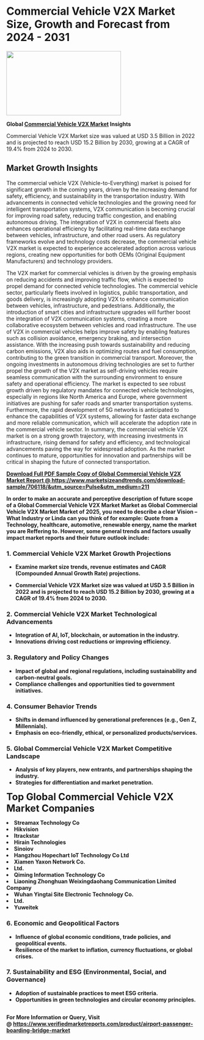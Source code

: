 <H1>Commercial Vehicle V2X Market Size, Growth and Forecast from 2024 - 2031</H1><img class="aligncenter size-medium wp-image-584254" src="https://thirdeyenews.in/wp-content/uploads/2024/09/Global-Market-Research-300x168.jpeg" alt="" width="300" height="168" /><p><strong>Global&nbsp;<a href="https://www.marketsizeandtrends.com/download-sample/706118/&amp;utm_source=Pulse&amp;utm_medium=211">Commercial Vehicle V2X Market</a> Insights</strong></p><p>Commercial Vehicle V2X Market size was valued at USD 3.5 Billion in 2022 and is projected to reach USD 15.2 Billion by 2030, growing at a CAGR of 19.4% from 2024 to 2030.</p><p><h2>Market Growth Insights</h2> <p>The commercial vehicle V2X (Vehicle-to-Everything) market is poised for significant growth in the coming years, driven by the increasing demand for safety, efficiency, and sustainability in the transportation industry. With advancements in connected vehicle technologies and the growing need for intelligent transportation systems, V2X communication is becoming crucial for improving road safety, reducing traffic congestion, and enabling autonomous driving. The integration of V2X in commercial fleets also enhances operational efficiency by facilitating real-time data exchange between vehicles, infrastructure, and other road users. As regulatory frameworks evolve and technology costs decrease, the commercial vehicle V2X market is expected to experience accelerated adoption across various regions, creating new opportunities for both OEMs (Original Equipment Manufacturers) and technology providers.</p> <p><strong><a href="#"></a></strong></p> <p>The V2X market for commercial vehicles is driven by the growing emphasis on reducing accidents and improving traffic flow, which is expected to propel demand for connected vehicle technologies. The commercial vehicle sector, particularly fleets involved in logistics, public transportation, and goods delivery, is increasingly adopting V2X to enhance communication between vehicles, infrastructure, and pedestrians. Additionally, the introduction of smart cities and infrastructure upgrades will further boost the integration of V2X communication systems, creating a more collaborative ecosystem between vehicles and road infrastructure. The use of V2X in commercial vehicles helps improve safety by enabling features such as collision avoidance, emergency braking, and intersection assistance. With the increasing push towards sustainability and reducing carbon emissions, V2X also aids in optimizing routes and fuel consumption, contributing to the green transition in commercial transport. Moreover, the ongoing investments in autonomous driving technologies are set to further propel the growth of the V2X market as self-driving vehicles require seamless communication with the surrounding environment to ensure safety and operational efficiency. The market is expected to see robust growth driven by regulatory mandates for connected vehicle technologies, especially in regions like North America and Europe, where government initiatives are pushing for safer roads and smarter transportation systems. Furthermore, the rapid development of 5G networks is anticipated to enhance the capabilities of V2X systems, allowing for faster data exchange and more reliable communication, which will accelerate the adoption rate in the commercial vehicle sector. In summary, the commercial vehicle V2X market is on a strong growth trajectory, with increasing investments in infrastructure, rising demand for safety and efficiency, and technological advancements paving the way for widespread adoption. As the market continues to mature, opportunities for innovation and partnerships will be critical in shaping the future of connected transportation. <p><strong><a href="#"></p><p><span class=""><strong>Download Full PDF Sample Copy of Global Commercial Vehicle V2X Market Report</strong> @ <a href="https://www.marketsizeandtrends.com/download-sample/706118/&amp;utm_source=Pulse&amp;utm_medium=211" target="_blank">https://www.marketsizeandtrends.com/download-sample/706118/&amp;utm_source=Pulse&amp;utm_medium=211</a></span></p><p>In order to make an accurate and perceptive description of future scope of a Global&nbsp;Commercial Vehicle V2X Market Market as Global&nbsp;Commercial Vehicle V2X Market Market of 2025, you need to describe a clear Vision &ndash; What Industry or Linda can you think of for example: Quote from a Technology, healthcare, automotive, renewable energy, name the market you are Reffering to. However, some general trends and factors usually impact market reports and their future outlook include:</p><h3>1.&nbsp;<strong>Commercial Vehicle V2X Market Growth Projections</strong></h3><ul><li>Examine market size trends, revenue estimates and CAGR (Compounded Annual Growth Rate) projections.</li><li><p>Commercial Vehicle V2X Market size was valued at USD 3.5 Billion in 2022 and is projected to reach USD 15.2 Billion by 2030, growing at a CAGR of 19.4% from 2024 to 2030.</p></li></ul><h3>2.&nbsp;<strong>Commercial Vehicle V2X Market Technological Advancements</strong></h3><ul><li>Integration of AI, IoT, blockchain, or automation in the industry.</li><li>Innovations driving cost reductions or improving efficiency.</li></ul><h3>3.&nbsp;<strong>Regulatory and Policy Changes</strong></h3><ul><li>Impact of global and regional regulations, including sustainability and carbon-neutral goals.</li><li>Compliance challenges and opportunities tied to government initiatives.</li></ul><h3>4.&nbsp;<strong>Consumer Behavior Trends</strong></h3><ul><li>Shifts in demand influenced by generational preferences (e.g., Gen Z, Millennials).</li><li>Emphasis on eco-friendly, ethical, or personalized products/services.</li></ul><h3>5.&nbsp;<strong>Global Commercial Vehicle V2X Market Competitive Landscape</strong></h3><ul><li>Analysis of key players, new entrants, and partnerships shaping the industry.</li><li>Strategies for differentiation and market penetration.</li></ul><p data-pm-slice="1 1 []"><span style="color: inherit; font-family: inherit; font-size: 25px;">Top Global Commercial Vehicle V2X Market Companies</span></p><div class="" data-test-id=""><p><li>Streamax Technology Co</li><li> Hikvision</li><li> Itrackstar</li><li> Hirain Technologies</li><li> Sinoiov</li><li> Hangzhou Hopechart IoT Technology Co Ltd</li><li> Xiamen Yaxon Network Co.</li><li>Ltd.</li><li> Qiming Information Technology Co</li><li> Liaoning Zhonghuan Weixingdaohang Communication Limited Company</li><li> Wuhan Yingtai Site Electronic Technology Co.</li><li>Ltd.</li><li> Yuweitek</li></p></div><h3>6.&nbsp;<strong>Economic and Geopolitical Factors</strong></h3><ul><li>Influence of global economic conditions, trade policies, and geopolitical events.</li><li>Resilience of the market to inflation, currency fluctuations, or global crises.</li></ul><h3>7.&nbsp;<strong>Sustainability and ESG (Environmental, Social, and Governance)</strong></h3><ul><li>Adoption of sustainable practices to meet ESG criteria.</li><li>Opportunities in green technologies and circular economy principles.</li></ul><h2><strong style="font-size: 14px;">For More Information or Query, Visit @&nbsp;</strong><a style="background-color: #ffffff; font-size: 14px;" href="https://www.marketsizeandtrends.com/report/commercial-vehicle-v2x-market/" target="_blank">https://www.verifiedmarketreports.com/product/airport-passenger-boarding-bridge-market</a></h2>
